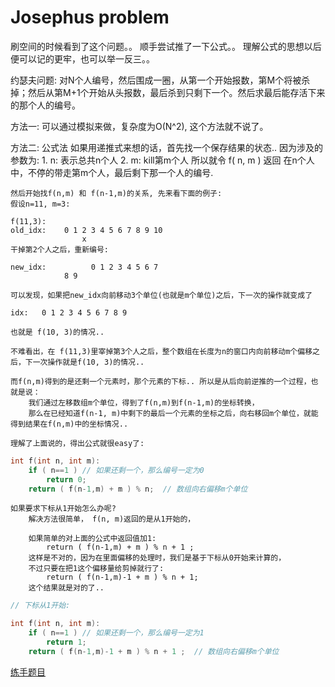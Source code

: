 # Josephus problem

刷空间的时候看到了这个问题。。 顺手尝试推了一下公式。。 理解公式的思想以后便可以记的更牢，也可以举一反三。。

约瑟夫问题:
    对N个人编号，然后围成一圈，从第一个开始报数，第M个将被杀掉；然后从第M+1个开始从头报数，最后杀到只剩下一个。然后求最后能存活下来的那个人的编号。


方法一:
    可以通过模拟来做，复杂度为O(N^2), 这个方法就不说了。

方法二: 公式法
    如果用递推式来想的话，首先找一个保存结果的状态.. 因为涉及的参数为:
        1. n: 表示总共n个人
        2. m: kill第m个人
    所以就令 f( n, m ) 返回 在n个人中，不停的带走第m个人，最后剩下那一个人的编号. 

    然后开始找f(n,m) 和 f(n-1,m)的关系, 先来看下面的例子:
    假设n=11, m=3:

    f(11,3):
    old_idx:    0 1 2 3 4 5 6 7 8 9 10
                    x 
    干掉第2个人之后，重新编号:

    new_idx:          0 1 2 3 4 5 6 7 
                8 9 

    可以发现，如果把new_idx向前移动3个单位(也就是m个单位)之后，下一次的操作就变成了

    idx:   0 1 2 3 4 5 6 7 8 9 

    也就是 f(10, 3)的情况..

    不难看出，在 f(11,3)里宰掉第3个人之后，整个数组在长度为n的窗口内向前移动m个偏移之后，下一次操作就是f(10, 3)的情况..

    而f(n,m)得到的是还剩一个元素时，那个元素的下标.. 所以是从后向前逆推的一个过程，也就是说：
        我们通过左移数组m个单位，得到了f(n,m)到f(n-1,m)的坐标转换，
        那么在已经知道f(n-1, m)中剩下的最后一个元素的坐标之后，向右移回m个单位，就能得到结果在f(n,m)中的坐标情况.. 

    理解了上面说的，得出公式就很easy了:

```cpp
int f(int n, int m):
    if ( n==1 ) // 如果还剩一个，那么编号一定为0
        return 0;
    return ( f(n-1,m) + m ) % n;  // 数组向右偏移m个单位
```

    如果要求下标从1开始怎么办呢?
        解决方法很简单， f(n, m)返回的是从1开始的，

        如果简单的对上面的公式中返回值加1:
            return ( f(n-1,m) + m ) % n + 1 ;
        这样是不对的，因为在里面偏移的处理时，我们是基于下标从0开始来计算的，
        不过只要在把1这个偏移量给剪掉就行了:
            return ( f(n-1,m)-1 + m ) % n + 1;
        这个结果就是对的了..

```cpp
// 下标从1开始:

int f(int n, int m):
    if ( n==1 ) // 如果还剩一个，那么编号一定为1
        return 1;
    return ( f(n-1,m)-1 + m ) % n + 1 ;  // 数组向右偏移m个单位
```

[练手题目](https://www.nowcoder.com/practice/f78a359491e64a50bce2d89cff857eb6?tpId=13&tqId=11199&tPage=1&rp=1&ru=/ta/coding-interviews&qru=/ta/coding-interviews/question-ranking)